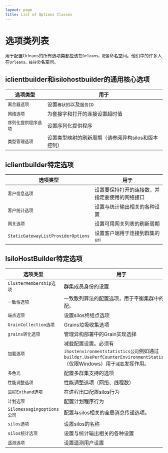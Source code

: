 ```yaml
---
layout: page
title: List of Options Classes
---
```


# 选项类列表

用于配置Orleans的所有选项类都应该在`Orleans。配置`命名空间。他们中的许多人在`Orleans。接待`命名空间。

## iclientbuilder和isilohostbuilder的通用核心选项

| 选项类型 | 用于 |
| ---- | --- |
| `离合器选项` | 设置`棒状的`以及`服务ID` |
| `网络选项` | 为套接字和打开的连接设置超时值 |
| `序列化提供程序选项` | 设置序列化提供程序 |
| `类型管理选项` | 设置类型映射的刷新周期（请参阅异构silos和版本控制） |

## iclientbuilder特定选项

| 选项类型 | 用于 |
| ---- | --- |
| `客户信息选项` | 设置要保持打开的连接数，并指定要使用的网络接口 |
| `客户统计选项` | 设置与统计输出相关的各种设置 |
| `网关选项` | 设置可用网关列表的刷新周期 |
| `StaticGatewayListProviderOptions` | 设置客户端用于连接到群集的uri |

## IsiloHostBuilder特定选项

| 选项类型 | 用于 |
| ---- | --- |
| `ClusterMembership选项` | 群集成员身份的设置 |
| `一致性选项` | 一致散列算法的配置选项，用于平衡集群中的资源分配。 |
| `端点选项` | 设置silos终结点选项 |
| `GrainCollection选项` | Grains垃圾收集选项 |
| `grains转化选项` | 管理异构部署中的Grain实现选择 |
| `加载选项` | 减载配置设置。必须有`ihostenvironmentstatistics公司`例如通过`builder.UsePerfCounterEnvironmentStatistics()`（仅限Windows）用于`减载`发挥作用。 |
| `多色光` | 配置多群集支持的选项 |
| `性能调整选项` | 性能调整选项（网络、线程数） |
| `进程Exthand选项` | 在进程出口配置silos行为 |
| `计划选项` | 配置计划程序行为 |
| `Silomessagingoptions公司` | 配置与silos相关的全局消息传递选项。 |
| `silos选项` | 设置silos的名称 |
| `silos统计选项` | 设置与统计输出相关的各种设置 |
| `遥测选项` | 设置遥测用户设置 |
